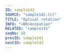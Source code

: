 ```yaml
---
ID: sample142
SOURCE: "sample142.tcl"
TITLE: "Optical rotation"
INFO: "<BR>Animation"
RELATED: "sample141"
seqNo: 58
prevID: sample141
nextID: sample143
---
```


